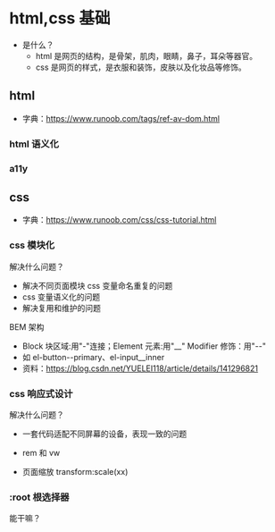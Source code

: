 # html,css 基础

- 是什么？
  - html 是网页的结构，是骨架，肌肉，眼睛，鼻子，耳朵等器官。
  - css 是网页的样式，是衣服和装饰，皮肤以及化妆品等修饰。

## html

- 字典：https://www.runoob.com/tags/ref-av-dom.html

### html 语义化

### a11y

## css

- 字典：https://www.runoob.com/css/css-tutorial.html

### css 模块化

解决什么问题？

- 解决不同页面模块 css 变量命名重复的问题
- css 变量语义化的问题
- 解决复用和维护的问题

BEM 架构

- Block 块区域:用"-"连接；Element 元素:用"\_\_" Modifier 修饰：用"--"
- 如 el-button--primary、el-input\_\_inner
- 资料：https://blog.csdn.net/YUELEI118/article/details/141296821

### css 响应式设计

解决什么问题？

- 一套代码适配不同屏幕的设备，表现一致的问题

- rem 和 vw
- 页面缩放 transform:scale(xx)

### :root 根选择器

能干嘛？
